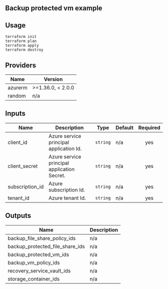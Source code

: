 ## Backup protected vm example

## Usage
```
terraform init
terraform plan
terraform apply
terraform destroy
```
<!-- BEGINNING OF PRE-COMMIT-TERRAFORM DOCS HOOK -->
## Providers

| Name | Version |
|------|---------|
| azurerm |  >=1.36.0, < 2.0.0 |
| random | n/a |

## Inputs

| Name | Description | Type | Default | Required |
|------|-------------|------|---------|:-----:|
| client\_id | Azure service principal application Id. | `string` | n/a | yes |
| client\_secret | Azure service principal application Secret. | `string` | n/a | yes |
| subscription\_id | Azure subscription Id. | `string` | n/a | yes |
| tenant\_id | Azure tenant Id. | `string` | n/a | yes |

## Outputs

| Name | Description |
|------|-------------|
| backup\_file\_share\_policy\_ids | n/a |
| backup\_protected\_file\_share\_ids | n/a |
| backup\_protected\_vm\_ids | n/a |
| backup\_vm\_policy\_ids | n/a |
| recovery\_service\_vault\_ids | n/a |
| storage\_container\_ids | n/a |

<!-- END OF PRE-COMMIT-TERRAFORM DOCS HOOK -->
